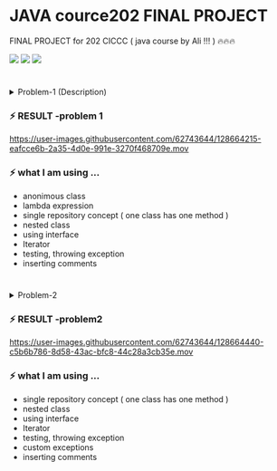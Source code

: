 
# JAVA cource202 FINAL PROJECT

FINAL PROJECT for 202 CICCC ( java course by Ali !!! ) 🔥🔥🔥

<img src="https://img.shields.io/badge/project-CICCC-brightgreen"> <img src="https://img.shields.io/github/stars/kuri-sun/java-202-final-project?style=social"> <img src="https://img.shields.io/github/watchers/kuri-sun/java-202-final-project?style=social">


#
<details>
<summary>
Problem-1 (Description)
</summary>

< desicription >

MyCompanyis in the business of building castles. Now, we also believe in quality aesthetics, so we only want to build castles in two types of places:

 a. Peaks
 b. Valleys 

Let’s say you have an array of integers that describes a stretch of land, where each integer represents the current height of the land. Can you write a function that reads that array and returns the number of castles that MyCompanyshould build on that stretch of land?

</details>

### ⚡️ RESULT -problem 1
https://user-images.githubusercontent.com/62743644/128664215-eafcce6b-2a35-4d0e-991e-3270f468709e.mov

### ⚡️ what I am using ...
 - anonimous class
 - lambda expression
 - single repository concept ( one class has one method )
 - nested class
 - using interface 
 - Iterator
 - testing, throwing exception
 - inserting comments 

#
<details>
<summary>
Problem-2
</summary>

MyCompanydoes love transforming people, lives, teams, companies. And there’s no better representation of transformation than Hasbro’s Transformers, the classic television series featuring heroic Autobotsraging their battle to destroy the evil forces of the Deceptions. 

Please watch this video: 
https://www.youtube.com/watch?v=nLS2N9mHWaw 

Implement a Java project to do the following:

The Transformers are at war and youare in charge of settling the score! You’re to evaluate who wins a fight between the Autobotsand the Decepticons. Here are the rules. 

  •Each Transformer has the following criteria on their tech spec (see http://www.ntfa.net/ntfa/techspecs/index.php?cat=Gen1&group=DeceptPZ&char=Predaking for an example): 

  oStrength
  oIntelligence
  oSpeed
  oEndurance
  oRank
  oCourage
  oFirepower
  oSkill

All of these criteria are ranked from 1 to 10.

  •The “overall rating” of a Transformer is the following formula: 

    o(Strength + Intelligence + Speed + Endurance + Firepower)

  •Each Transformer must either be an Autobot or a Deception. 
  
Your program should take input that describes a group of Transformers and based on that group displays: (See an example next page)

  a.The number of battles 
  b.The winning team 
  c.The surviving members of the losing teamThe basic rules of the battle are: 
  
    •The teams should be sorted by rank and faced off one on one against each other in order to determine a victor, the loser is eliminated 

    •A battle between opponents uses the following rules: 
      
      oIf any fighter is down 4 or more points of courage and 3 or more points of strength compared to their opponent, the opponent automatically wins the face-off regardless of overall rating (opponent has ran away)
      
      oOtherwise, if one of the fighters is 3 or more points of skill above theiropponent, they win the fight regardless of overall rating 
      
      oThe winner is the Transformer with the highest overall rating 
      
      oIn the event of a tie, both Transformers are considered destroyed
      
      oAny Transformers who don’t have a fight are skipped (i.e. if it’s ateam of 2 vs. a team of 1, there’s only going to be one battle).
      
      oThe team who eliminated the largest number of the opposing team is the winner.

Special rules: 
  •Any Transformer named Optimus Prime or Predakingwins his fight automatically regardless of any other criteria 
  
  •In the event either of the above face each other (or a duplicate of each other), the game immediately ends with all competitors destroyed
</details>

### ⚡️ RESULT -problem2

https://user-images.githubusercontent.com/62743644/128664440-c5b6b786-8d58-43ac-bfc8-44c28a3cb35e.mov


### ⚡️ what I am using ...
 - single repository concept ( one class has one method )
 - nested class
 - using interface 
 - Iterator
 - testing, throwing exception
 - custom exceptions
 - inserting comments 

